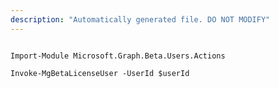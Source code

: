 ```yaml
---
description: "Automatically generated file. DO NOT MODIFY"
---
```


```powershellv2

Import-Module Microsoft.Graph.Beta.Users.Actions

Invoke-MgBetaLicenseUser -UserId $userId

```